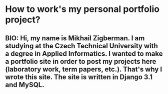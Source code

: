 # How to work's my personal portfolio project?

## BIO: Hi, my name is Mikhail Zigberman.  I am studying at the Czech Technical University with a degree in Applied Informatics.  I wanted to make a portfolio site in order to post my projects here (laboratory work, term papers, etc.).  That's why I wrote this site.  The site is written in Django 3.1 and MySQL.

## 
